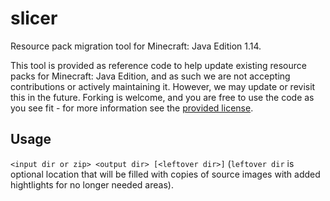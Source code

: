 # slicer
Resource pack migration tool for Minecraft: Java Edition 1.14.

This tool is provided as reference code to help update existing resource packs for Minecraft: Java Edition, and as such we are not accepting contributions or actively maintaining it. However, we may update or revisit this in the future. Forking is welcome, and you are free to use the code as you see fit - for more information see the [provided license](LICENSE).

## Usage
`<input dir or zip> <output dir> [<leftover dir>]` (`leftover dir` is optional location that will be filled with copies of source images with added hightlights for no longer needed areas).
